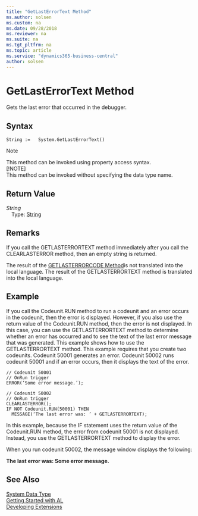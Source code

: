 ```yaml
---
title: "GetLastErrorText Method"
ms.author: solsen
ms.custom: na
ms.date: 09/28/2018
ms.reviewer: na
ms.suite: na
ms.tgt_pltfrm: na
ms.topic: article
ms.service: "dynamics365-business-central"
author: solsen
---
```

[//]: # (START>DO_NOT_EDIT)
[//]: # (IMPORTANT:Do not edit any of the content between here and the END>DO_NOT_EDIT.)
[//]: # (Any modifications should be made in the .resx files in the ModernDev repo.)
# GetLastErrorText Method
Gets the last error that occurred in the debugger.

## Syntax
```
String :=   System.GetLastErrorText()
```
> [!NOTE]  
> This method can be invoked using property access syntax.  
> [!NOTE]  
> This method can be invoked without specifying the data type name.  


## Return Value
*String*  
&emsp;Type: [String](string-data-type.md)  
  


[//]: # (IMPORTANT: END>DO_NOT_EDIT)

## Remarks  
 If you call the GETLASTERRORTEXT method immediately after you call the CLEARLASTERROR method, then an empty string is returned.  

 The result of the [GETLASTERRORCODE Method](devenv-GETLASTERRORCODE-Method.md)is not translated into the local language. The result of the GETLASTERRORTEXT method is translated into the local language.  

## Example  
 If you call the Codeunit.RUN method to run a codeunit and an error occurs in the codeunit, then  the error is displayed. However, if you also use the return value of the Codeunit.RUN method, then the error is not displayed. In this case, you can use the GETLASTERRORTEXT method to determine whether an error has occurred and to see the text of the last error message that was generated. This example shows how to use the GETLASTERRORTEXT method. This example requires that you create two codeunits. Codeunit 50001 generates an error. Codeunit 50002 runs codeunit 50001 and if an error occurs, then it displays the text of the error.  

```  
// Codeunit 50001  
// OnRun trigger  
ERROR(‘Some error message.’);  

// Codeunit 50002  
// OnRun trigger  
CLEARLASTERROR();  
IF NOT Codeunit.RUN(50001) THEN  
  MESSAGE(‘The last error was: ’ + GETLASTERRORTEXT);  
```  

 In this example, because the IF statement uses the return value of the Codeunit.RUN method, the error from codeunit 50001 is not displayed. Instead, you use the GETLASTERRORTEXT method to display the error.  

 When you run codeunit 50002, the message window displays the following:  

 **The last error was: Some error message.**  
 
## See Also
[System Data Type](system-data-type.md)  
[Getting Started with AL](../devenv-get-started.md)  
[Developing Extensions](../devenv-dev-overview.md)
